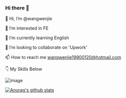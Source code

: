 ### Hi there 👋

<!--
**wangwenjie1314/wangwenjie1314** is a ✨ _special_ ✨ repository because its `README.md` (this file) appears on your GitHub profile.

Here are some ideas to get you started:

- 🔭 I’m currently working on ...
- 🌱 I’m currently learning ...
- 👯 I’m looking to collaborate on ...
- 🤔 I’m looking for help with ...
- 💬 Ask me about ...
- 📫 How to reach me: ...
- 😄 Pronouns: ...
- ⚡ Fun fact: ...
-->

👋 Hi, I’m @wangwenjie

👀 I’m interested in FE

🌱 I’m currently learning English

🤔 I’m looking to collaborate on 'Upwork'

📫 How to reach me wangwenjie19900120@hotmail.com

👇 My Skills Below

![image](https://github.com/user-attachments/assets/c4f31086-460f-486c-bedf-3714b7853c39)



[![Anurag's github stats](https://github-readme-stats.vercel.app/api?username=wangwenjie1314)](https://github.com/wangwenjie1314/webQd)
